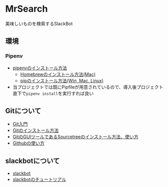 # MrSearch
美味しいものを検索するSlackBot

## 環境
### Pipenv
- [pipenvのインストール方法](https://qiita.com/anvinon/items/5d9c128ef8b65b866dfe)
  - [Homebrewのインストール方法(Mac)](https://qiita.com/krtsato/items/ba567acacb93a7a02dd9)
  - [pipのインストール方法(Win, Mac, Linux)](https://qiita.com/suzuki_y/items/3261ffa9b67410803443)
- 当プロジェクトでは既にPipfileが用意されているので、導入後プロジェクト直下で`pipenv install`を実行すれば良い

## Gitについて
- [Git入門](https://qiita.com/nnahito/items/e546b27f73e7be131d4e)
- [Gitのインストール方法](https://qiita.com/toshi-click/items/dcf3dd48fdc74c91b409)
- [GitのGUIツールであるSourcetreeのインストール方法、使い方](https://tracpath.com/bootcamp/learning_git_sourcetree.html)
- [Githubの使い方](https://techacademy.jp/magazine/6235)

## slackbotについて
- [slackbot](https://github.com/lins05/slackbot)
- [slackbotのチュートリアル](https://qiita.com/sukesuke/items/1ac92251def87357fdf6)
